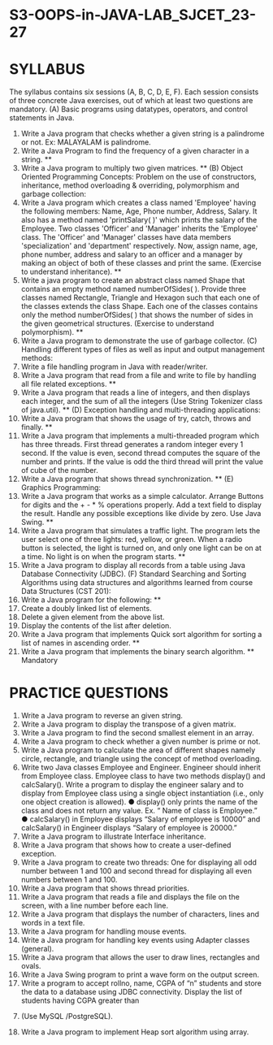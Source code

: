 # S3-OOPS-in-JAVA-LAB_SJCET_23-27

# SYLLABUS
The syllabus contains six sessions (A, B, C, D, E, F). Each session consists of three concrete
Java exercises, out of which at least two questions are mandatory.
(A) Basic programs using datatypes, operators, and control statements in Java.
1) Write a Java program that checks whether a given string is a palindrome or not.
Ex: MALAYALAM is palindrome.
2) Write a Java Program to find the frequency of a given character in a string. **
3) Write a Java program to multiply two given matrices. **
(B) Object Oriented Programming Concepts: Problem on the use of constructors, inheritance,
method overloading & overriding, polymorphism and garbage collection:
4) Write a Java program which creates a class named 'Employee' having the following
members: Name, Age, Phone number, Address, Salary. It also has a method named 'printSalary( )' which prints the salary of the Employee. Two classes 'Officer' and 'Manager'
inherits the 'Employee' class. The 'Officer' and 'Manager' classes have data members 'specialization' and 'department' respectively. Now, assign name, age, phone number, address
and salary to an officer and a manager by making an object of both of these classes and
print the same. (Exercise to understand inheritance). **
5) Write a java program to create an abstract class named Shape that contains an empty
method named numberOfSides( ). Provide three classes named Rectangle, Triangle and
Hexagon such that each one of the classes extends the class Shape. Each one of the classes contains only the method numberOfSides( ) that shows the number of sides in the given geometrical structures. (Exercise to understand polymorphism). **
6) Write a Java program to demonstrate the use of garbage collector.
(C) Handling different types of files as well as input and output management methods:
7) Write a file handling program in Java with reader/writer.
8) Write a Java program that read from a file and write to file by handling all file related exceptions. **
9) Write a Java program that reads a line of integers, and then displays each integer, and the
sum of all the integers (Use String Tokenizer class of java.util). **
(D) Exception handling and multi-threading applications:
10) Write a Java program that shows the usage of try, catch, throws and finally. **
11) Write a Java program that implements a multi-threaded program which has three threads.
First thread generates a random integer every 1 second. If the value is even, second
thread computes the square of the number and prints. If the value is odd the third thread
will print the value of cube of the number.
12) Write a Java program that shows thread synchronization. **
(E) Graphics Programming:
13) Write a Java program that works as a simple calculator. Arrange Buttons for digits and
the + - * % operations properly. Add a text field to display the result. Handle any possible
exceptions like divide by zero. Use Java Swing. **
14) Write a Java program that simulates a traffic light. The program lets the user select one of
three lights: red, yellow, or green. When a radio button is selected, the light is turned on,
and only one light can be on at a time. No light is on when the program starts. **
15) Write a Java program to display all records from a table using Java Database Connectivity (JDBC).
(F) Standard Searching and Sorting Algorithms using data structures and algorithms learned
from course Data Structures (CST 201):
16) Write a Java program for the following: **
1) Create a doubly linked list of elements.
2) Delete a given element from the above list.
3) Display the contents of the list after deletion.
17) Write a Java program that implements Quick sort algorithm for sorting a list of names in
ascending order. **
18) Write a Java program that implements the binary search algorithm.
** Mandatory

# PRACTICE QUESTIONS
1) Write a Java program to reverse an given string.
2) Write a Java program to display the transpose of a given matrix.
3) Write a Java program to find the second smallest element in an array.
4) Write a Java program to check whether a given number is prime or not.
5) Write a Java program to calculate the area of different shapes namely circle, rectangle,
and triangle using the concept of method overloading.
6) Write two Java classes Employee and Engineer. Engineer should inherit from Employee
class. Employee class to have two methods display() and calcSalary(). Write a program to
display the engineer salary and to display from Employee class using a single object instantiation (i.e., only one object creation is allowed).
● display() only prints the name of the class and does not return any value. Ex. “ Name
of class is Employee.”
● calcSalary() in Employee displays “Salary of employee is 10000” and calcSalary() in
Engineer displays “Salary of employee is 20000.”
7) Write a Java program to illustrate Interface inheritance.
8) Write a Java program that shows how to create a user-defined exception.
9) Write a Java program to create two threads: One for displaying all odd number between 1
and 100 and second thread for displaying all even numbers between 1 and 100.
10) Write a Java program that shows thread priorities.
11) Write a Java program that reads a file and displays the file on the screen, with a line
number before each line.
12) Write a Java program that displays the number of characters, lines and words in a text
file.
13) Write a Java program for handling mouse events.
14) Write a Java program for handling key events using Adapter classes (general).
15) Write a Java program that allows the user to draw lines, rectangles and ovals.
16) Write a Java Swing program to print a wave form on the output screen.
17) Write a program to accept rollno, name, CGPA of “n” students and store the data to a
database using JDBC connectivity. Display the list of students having CGPA greater than
7. (Use MySQL /PostgreSQL).
18) Write a Java program to implement Heap sort algorithm using array.
